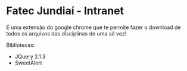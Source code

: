 # Fatec Jundiaí - Intranet

É uma extensão do google chrome que te permite fazer o download de todos os arquivos das disciplinas de uma só vez!

Bibliotecas: 
<ul>
<li>JQuery 2.1.3</li>
<li>SweetAlert</li>
</ul>
